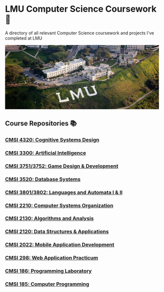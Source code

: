 # LMU Computer Science Coursework  🦁

A directory of all relevant Computer Science coursework and projects I've completed at LMU

![LMU Banner](images/lmu_banner.jpg)

## Course Repositories  📚

### [CMSI 4320: Cognitive Systems Design](https://github.com/asrouji/cmsi4320)

### [CMSI 3300: Artificial Intelligence](https://github.com/asrouji/cmsi3300)

### [CMSI 3751/3752: Game Design & Development](https://github.com/asrouji/cmsi3752)

### [CMSI 3520: Database Systems](https://github.com/asrouji/cmsi3520)

### [CMSI 3801/3802: Languages and Automata I & II](https://github.com/asrouji/cmsi3801)

### [CMSI 2210: Computer Systems Organization](https://github.com/asrouji/cmsi2210)

### [CMSI 2130: Algorithms and Analysis](https://github.com/asrouji/cmsi2120)

### [CMSI 2120: Data Structures & Applications](https://github.com/asrouji/cmsi2120)

### [CMSI 2022: Mobile Application Development](https://github.com/asrouji/cmsi2022)

### [CMSI 298: Web Application Practicum](https://github.com/asrouji/cmsi298)

### [CMSI 186: Programming Laboratory](https://github.com/asrouji/cmsi186)

### [CMSI 185: Computer Programming](https://github.com/asrouji/cmsi185)

